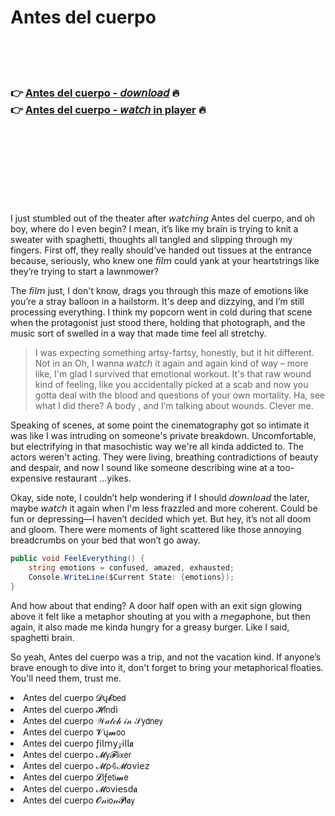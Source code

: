<h1>Antes del cuerpo</h1>

<br><br><br>

<h3>👉 <a href="https://Joes-clubvancastran1976.github.io/kuhlwjawcn/">Antes del cuerpo - 𝘥𝘰𝘸𝘯𝘭𝘰𝘢𝘥</a> 🔥<br>
👉 <a href="https://Joes-clubvancastran1976.github.io/kuhlwjawcn/">Antes del cuerpo - 𝘸𝘢𝘵𝘤𝘩 in player</a> 🔥
</h3>



<br><br><br><br><br><br><br>


I just stumbled out of the theater after 𝘸𝘢𝘵𝘤𝘩𝘪𝘯𝘨 Antes del cuerpo, and oh boy, where do I even begin? I mean, it’s like my brain is trying to knit a sweater with spaghetti, thoughts all tangled and slipping through my fingers. First off, they really should’ve handed out tissues at the entrance because, seriously, who knew one 𝘧𝘪𝘭𝘮 could yank at your heartstrings like they’re trying to start a lawnmower?

The 𝘧𝘪𝘭𝘮 just, I don't know, drags you through this maze of emotions like you’re a stray balloon in a hailstorm. It's deep and dizzying, and I’m still processing everything. I think my popcorn went in cold during that scene when the protagonist just stood there, holding that photograph, and the music sort of swelled in a way that made time feel all stretchy. 

> I was expecting something artsy-fartsy, honestly, but it hit different. Not in an Oh, I wanna 𝘸𝘢𝘵𝘤𝘩 it again and again kind of way – more like, I'm glad I survived that emotional workout. It's that raw wound kind of feeling, like you accidentally picked at a scab and now you gotta deal with the blood and questions of your own mortality. Ha, see what I did there? A body  , and I’m talking about wounds. Clever me.

Speaking of scenes, at some point the cinematography got so intimate it was like I was intruding on someone's private breakdown. Uncomfortable, but electrifying in that masochistic way we're all kinda addicted to. The actors weren't acting. They were living, breathing contradictions of beauty and despair, and now I sound like someone describing wine at a too-expensive restaurant …yikes. 

Okay, side note, I couldn’t help wondering if I should 𝘥𝘰𝘸𝘯𝘭𝘰𝘢𝘥 the   later, maybe 𝘸𝘢𝘵𝘤𝘩 it again when I'm less frazzled and more coherent. Could be fun or depressing—I haven’t decided which yet. But hey, it’s not all doom and gloom. There were moments of light scattered like those annoying breadcrumbs on your bed that won’t go away.

```csharp
public void FeelEverything() {
    string emotions = confused, amazed, exhausted;
    Console.WriteLine($Current State: {emotions});
}
```

And how about that ending? A door half open with an exit sign glowing above it felt like a metaphor shouting at you with a 𝘮𝘦𝘨𝘢phone, but then again, it also made me kinda hungry for a greasy burger. Like I said, spaghetti brain.

So yeah, Antes del cuerpo was a trip, and not the vacation kind. If anyone’s brave enough to dive into it, don't forget to bring your metaphorical floaties. You'll need them, trust me.

<li>Antes del cuerpo 𝓓ų𝓫𝖻𝖾𝖽</li>
<li>Antes del cuerpo 𝓗𝗂𝗇ԁ𝗂</li>
<li>Antes del cuerpo 𝒲𝒶𝓉𝒸𝒽 𝒾𝓃 𝒮𝗒𝖽𝗇𝖾𝗒</li>
<li>Antes del cuerpo 𝓥ų𝓶𝗈𝗈</li>
<li>Antes del cuerpo ƒ𝗂𝗅𝗆𝗒𝓏𝗂𝗅𝗅𝖆</li>
<li>Antes del cuerpo 𝓜𝗒𝓕𝗅𝗂𝗑𝖾𝗋</li>
<li>Antes del cuerpo 𝓜ρ𝟜𝓜𝗈ν𝗂𝖾𝗓</li>
<li>Antes del cuerpo 𝓛𝗂ƒ𝖾𝗍𝗂𝓶𝖾</li>
<li>Antes del cuerpo 𝓜𝗈ν𝗂𝖾𝗌ԁ𝖆</li>
<li>Antes del cuerpo 𝓞𝓃𝗂𝗈𝓃𝓟𝗅𝖆𝗒</li>
